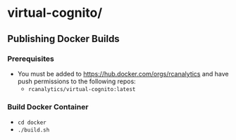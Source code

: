 # virtual-cognito/

## Publishing Docker Builds

### Prerequisites

- You must be added to https://hub.docker.com/orgs/rcanalytics and have push permissions to the following repos:
  - `rcanalytics/virtual-cognito:latest`

### Build Docker Container

- `cd docker`
- `./build.sh`
